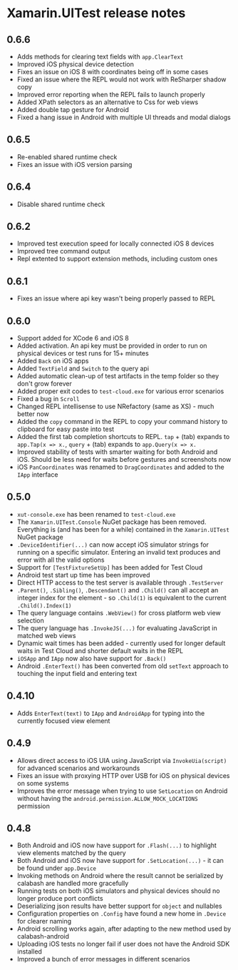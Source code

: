 # Xamarin.UITest release notes

## 0.6.6

* Adds methods for clearing text fields with `app.ClearText`
* Improved iOS physical device detection
* Fixes an issue on iOS 8 with coordinates being off in some cases
* Fixed an issue where the REPL would not work with ReSharper shadow copy
* Improved error reporting when the REPL fails to launch properly
* Added XPath selectors as an alternative to Css for web views
* Added double tap gesture for Android
* Fixed a hang issue in Android with multiple UI threads and modal dialogs

## 0.6.5

* Re-enabled shared runtime check
* Fixes an issue with iOS version parsing

## 0.6.4

* Disable shared runtime check 

## 0.6.2

* Improved test execution speed for locally connected iOS 8 devices
* Improved tree command output 
* Repl extented to support extension methods, including custom ones

## 0.6.1

* Fixes an issue where api key wasn't being properly passed to REPL

## 0.6.0

* Support added for XCode 6 and iOS 8
* Added activation. An api key must be provided in order to run on physical devices or test runs for 15+ minutes
* Added `Back` on iOS apps
* Added `TextField` and `Switch` to the query api
* Added automatic clean-up of test artifacts in the temp folder so they don't grow forever
* Added proper exit codes to `test-cloud.exe` for various error scenarios
* Fixed a bug in `Scroll`
* Changed REPL intellisense to use NRefactory (same as XS) - much better now
* Added the `copy` command in the REPL to copy your command history to clipboard for easy paste into test
* Added the first tab completion shortcuts to REPL. `tap` + (tab) expands to `app.Tap(x => x.`, `query` + (tab) expands to `app.Query(x => x.`
* Improved stability of tests with smarter waiting for both Android and iOS. Should be less need for waits before gestures and screenshots now
* iOS `PanCoordinates` was renamed to `DragCoordinates` and added to the `IApp` interface

## 0.5.0

* `xut-console.exe` has been renamed to `test-cloud.exe`
* The `Xamarin.UITest.Console` NuGet package has been removed. Everything is (and has been for a while) contained in the `Xamarin.UITest` NuGet package
* `.DeviceIdentifier(...)` can now accept iOS simulator strings for running on a specific simulator. Entering an invalid text produces and error with all the valid options
* Support for `[TestFixtureSetUp]` has been added for Test Cloud
* Android test start up time has been improved
* Direct HTTP access to the test server is available through `.TestServer`
* `.Parent()`, `.Sibling()`, `.Descendant()` and `.Child()` can all accept an integer index for the element - so `.Child(1)` is equivalent to the current `.Child().Index(1)`
* The query language contains `.WebView()` for cross platform web view selection
* The query language has `.InvokeJS(...)` for evaluating JavaScript in matched web views
* Dynamic wait times has been added - currently used for longer default waits in Test Cloud and shorter default waits in the REPL
* `iOSApp` and `IApp` now also have support for `.Back()`
* Android `.EnterText()` has been converted from old `setText` approach to touching the input field and entering text

## 0.4.10

* Adds `EnterText(text)` to `IApp` and `AndroidApp` for typing into the currently focused view element

## 0.4.9

* Allows direct access to iOS UIA using JavaScript via `InvokeUia(script)` for advanced scenarios and workarounds
* Fixes an issue with proxying HTTP over USB for iOS on physical devices on some systems
* Improves the error message when trying to use `SetLocation` on Android without having the `android.permission.ALLOW_MOCK_LOCATIONS` permission

## 0.4.8

* Both Android and iOS now have support for `.Flash(...)` to highlight view elements matched by the query
* Both Android and iOS now have support for `.SetLocation(...)` - it can be found under `app.Device`
* Invoking methods on Android where the result cannot be serialized by calabash are handled more gracefully
* Running tests on both iOS simulators and physical devices should no longer produce port conflicts
* Deserializing json results have better support for `object` and nullables
* Configuration properties on `.Config` have found a new home in `.Device` for clearer naming
* Android scrolling works again, after adapting to the new method used by calabash-android 
* Uploading iOS tests no longer fail if user does not have the Android SDK installed
* Improved a bunch of error messages in different scenarios
